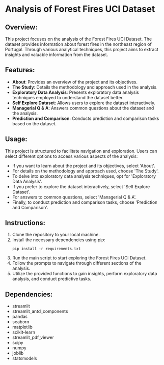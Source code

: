 # Analysis of Forest Fires UCI Dataset

## Overview:
This project focuses on the analysis of the Forest Fires UCI Dataset. The dataset provides information about forest fires in the northeast region of Portugal. Through various analytical techniques, this project aims to extract insights and valuable information from the dataset.

## Features:
- **About**: Provides an overview of the project and its objectives.
- **The Study**: Details the methodology and approach used in the analysis.
- **Exploratory Data Analysis**: Presents exploratory data analysis techniques employed to understand the dataset better.
- **Self Explore Dataset**: Allows users to explore the dataset interactively.
- **Managerial Q & A**: Answers common questions about the dataset and the analysis.
- **Prediction and Comparison**: Conducts prediction and comparison tasks based on the dataset.

## Usage:
This project is structured to facilitate navigation and exploration. Users can select different options to access various aspects of the analysis:

- If you want to learn about the project and its objectives, select 'About'.
- For details on the methodology and approach used, choose 'The Study'.
- To delve into exploratory data analysis techniques, opt for 'Exploratory Data Analysis'.
- If you prefer to explore the dataset interactively, select 'Self Explore Dataset'.
- For answers to common questions, select 'Managerial Q & A'.
- Finally, to conduct prediction and comparison tasks, choose 'Prediction and Comparison'.

## Instructions:
1. Clone the repository to your local machine.
2. Install the necessary dependencies using pip:
    ```
    pip install -r requirements.txt
    ```
3. Run the main script to start exploring the Forest Fires UCI Dataset.
4. Follow the prompts to navigate through different sections of the analysis.
5. Utilize the provided functions to gain insights, perform exploratory data analysis, and conduct predictive tasks.

## Dependencies:
- streamlit
- streamlit_antd_components
- pandas
- seaborn
- matplotlib
- scikit-learn
- streamlit_pdf_viewer
- scipy
- numpy
- joblib
- statsmodels
